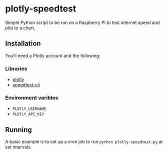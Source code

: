# plotly-speedtest
Simple Python script to be run on a Raspberry Pi to test internet speed and plot to a chart.

## Installation

You'll need a Plotly account and the following:

### Libraries
- [plotly](https://pypi.python.org/pypi/plotly)
- [speedtest-cli](https://pypi.python.org/pypi/speedtest-cli)

### Environment varibles
- `PLOTLY_USERNAME`
- `PLOTLY_API_KEY`


## Running

A basic example is to set up a cron job to run `python plotly-speedtest.py` at set intervals.
